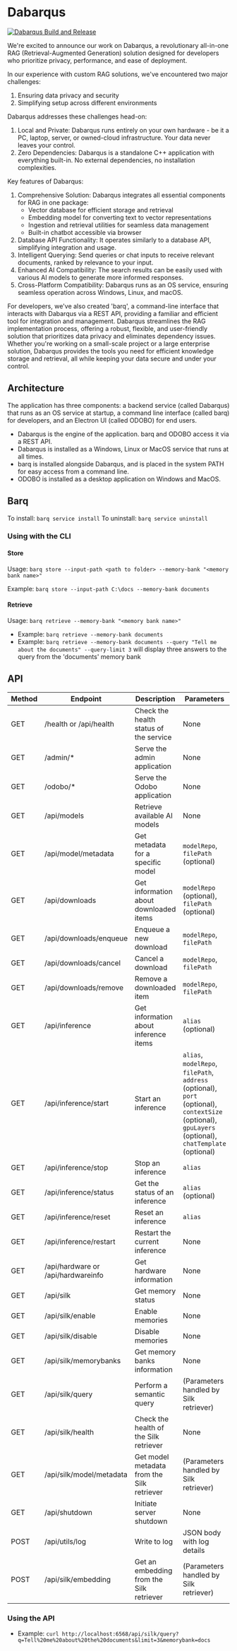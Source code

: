 # Dabarqus

[![Dabarqus Build and Release](https://github.com/electricpipelines/dabarqus/actions/workflows/build-and-release.yaml/badge.svg)](https://github.com/electricpipelines/dabarqus/actions/workflows/build-and-release.yaml)

We're excited to announce our work on Dabarqus, a revolutionary all-in-one RAG (Retrieval-Augmented Generation) solution designed for developers who prioritize privacy, performance, and ease of deployment.

In our experience with custom RAG solutions, we've encountered two major challenges:

1. Ensuring data privacy and security
1. Simplifying setup across different environments

Dabarqus addresses these challenges head-on:

1. Local and Private: Dabarqus runs entirely on your own hardware - be it a PC, laptop, server, or owned-cloud infrastructure. Your data never leaves your control.
1. Zero Dependencies: Dabarqus is a standalone C++ application with everything built-in. No external dependencies, no installation complexities.

Key features of Dabarqus:

1. Comprehensive Solution: Dabarqus integrates all essential components for RAG in one package:
    - Vector database for efficient storage and retrieval
    - Embedding model for converting text to vector representations
    - Ingestion and retrieval utilities for seamless data management
    - Built-in chatbot accessible via browser
1. Database API Functionality: It operates similarly to a database API, simplifying integration and usage.
1. Intelligent Querying: Send queries or chat inputs to receive relevant documents, ranked by relevance to your input.
1. Enhanced AI Compatibility: The search results can be easily used with various AI models to generate more informed responses.
1. Cross-Platform Compatibility: Dabarqus runs as an OS service, ensuring seamless operation across Windows, Linux, and macOS.

For developers, we've also created 'barq', a command-line interface that interacts with Dabarqus via a REST API, providing a familiar and efficient tool for integration and management.
Dabarqus streamlines the RAG implementation process, offering a robust, flexible, and user-friendly solution that prioritizes data privacy and eliminates dependency issues. Whether you're working on a small-scale project or a large enterprise solution, Dabarqus provides the tools you need for efficient knowledge storage and retrieval, all while keeping your data secure and under your control.

## Architecture

The application has three components: a backend service (called Dabarqus) that runs as an OS service at startup, a command line interface (called barq) for developers, and an Electron UI (called ODOBO) for end users.

- Dabarqus is the engine of the application. barq and ODOBO access it via a REST API.
- Dabarqus is installed as a Windows, Linux or MacOS service that runs at all times.
- barq is installed alongside Dabarqus, and is placed in the system PATH for easy access from a command line.
- ODOBO is installed as a desktop application on Windows and MacOS.

## Barq

To install: `barq service install`
To uninstall: `barq service uninstall`

### Using with the CLI

#### Store

Usage: `barq store --input-path <path to folder> --memory-bank "<memory bank name>"`

Example: `barq store --input-path C:\docs --memory-bank documents`


#### Retrieve

Usage: `barq retrieve --memory-bank "<memory bank name>"`

- Example: `barq retrieve --memory-bank documents`
- Example: `barq retrieve --memory-bank documents --query "Tell me about the documents" --query-limit 3`
             will display three answers to the query from the 'documents' memory bank

## API

| Method | Endpoint | Description | Parameters |
|--------|----------|-------------|------------|
| GET | /health or /api/health | Check the health status of the service | None |
| GET | /admin/* | Serve the admin application | None |
| GET | /odobo/* | Serve the Odobo application | None |
| GET | /api/models | Retrieve available AI models | None |
| GET | /api/model/metadata | Get metadata for a specific model | `modelRepo`, `filePath` (optional) |
| GET | /api/downloads | Get information about downloaded items | `modelRepo` (optional), `filePath` (optional) |
| GET | /api/downloads/enqueue | Enqueue a new download | `modelRepo`, `filePath` |
| GET | /api/downloads/cancel | Cancel a download | `modelRepo`, `filePath` |
| GET | /api/downloads/remove | Remove a downloaded item | `modelRepo`, `filePath` |
| GET | /api/inference | Get information about inference items | `alias` (optional) |
| GET | /api/inference/start | Start an inference | `alias`, `modelRepo`, `filePath`, `address` (optional), `port` (optional), `contextSize` (optional), `gpuLayers` (optional), `chatTemplate` (optional) |
| GET | /api/inference/stop | Stop an inference | `alias` |
| GET | /api/inference/status | Get the status of an inference | `alias` (optional) |
| GET | /api/inference/reset | Reset an inference | `alias` |
| GET | /api/inference/restart | Restart the current inference | None |
| GET | /api/hardware or /api/hardwareinfo | Get hardware information | None |
| GET | /api/silk | Get memory status | None |
| GET | /api/silk/enable | Enable memories | None |
| GET | /api/silk/disable | Disable memories | None |
| GET | /api/silk/memorybanks | Get memory banks information | None |
| GET | /api/silk/query | Perform a semantic query | (Parameters handled by Silk retriever) |
| GET | /api/silk/health | Check the health of the Silk retriever | None |
| GET | /api/silk/model/metadata | Get model metadata from the Silk retriever | (Parameters handled by Silk retriever) |
| GET | /api/shutdown | Initiate server shutdown | None |
| POST | /api/utils/log | Write to log | JSON body with log details |
| POST | /api/silk/embedding | Get an embedding from the Silk retriever | (Parameters handled by Silk retriever) |

### Using the API

- Example: `curl http://localhost:6568/api/silk/query?q=Tell%20me%20about%20the%20documents&limit=3&memorybank=docs`
